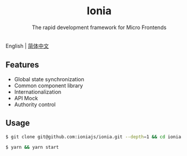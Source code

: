 <h1 align="center">Ionia</h1>

<div align="center">
The rapid development framework for Micro Frontends
</div>
<br/>

English | [简体中文](./README-zh_CN.md)

## Features

- Global state synchronization
- Common component library
- Internationalization
- API Mock
- Authority control

## Usage

```bash
$ git clone git@github.com:ioniajs/ionia.git --depth=1 && cd ionia

$ yarn && yarn start
```
